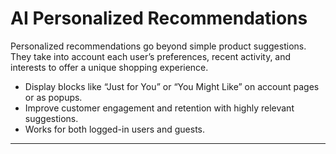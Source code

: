 # AI Personalized Recommendations

Personalized recommendations go beyond simple product suggestions.  
They take into account each user’s preferences, recent activity, and interests to offer a unique shopping experience.

- Display blocks like “Just for You” or “You Might Like” on account pages or as popups.
- Improve customer engagement and retention with highly relevant suggestions.
- Works for both logged-in users and guests.

---

